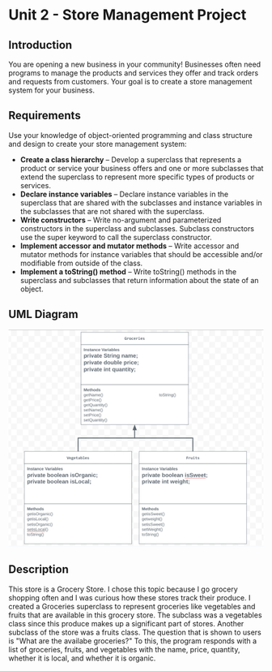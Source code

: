 # Unit 2 - Store Management Project

## Introduction

You are opening a new business in your community! Businesses often need programs to manage the products and services they offer and track orders and requests from customers. Your goal is to create a store management system for your business.

## Requirements

Use your knowledge of object-oriented programming and class structure and design to create your store management system:
- **Create a class hierarchy** – Develop a superclass that represents a product or service your business offers and one or more subclasses that extend the superclass to represent more specific types of products or services.
- **Declare instance variables** – Declare instance variables in the superclass that are shared with the subclasses and instance variables in the subclasses that are not shared with the superclass.
- **Write constructors** – Write no-argument and parameterized constructors in the superclass and subclasses. Subclass constructors use the super keyword to call the superclass constructor.
- **Implement accessor and mutator methods** – Write accessor and mutator methods for instance variables that should be accessible and/or modifiable from outside of the class.
- **Implement a toString() method** – Write toString() methods in the superclass and subclasses that return information about the state of an object.

## UML Diagram


![UML Diagram for my project](uml.png)

## Description

This store is a Grocery Store. I chose this topic because I go grocery shopping often and I was curious how these stores track their produce. I created a Groceries superclass to represent groceries like vegetables and fruits that are available in this grocery store. The subclass was a vegetables class since this produce makes up a significant part of stores. Another subclass of the store was a fruits class. The question that is shown to users is "What are the availabe groceries?" To this, the program responds with a list of groceries, fruits, and vegetables with the name, price, quantity, whether it is local, and whether it is organic. 
